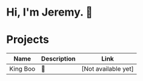 # Hi, I'm Jeremy. 👋

# Projects

| Name | Description | Link |
|--------|-------------|--------|
| King Boo | 👀 | [Not available yet] |
